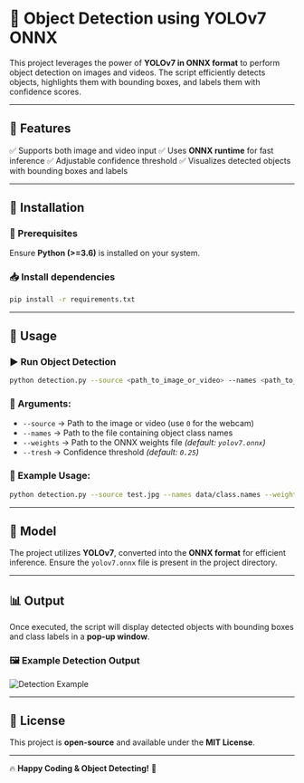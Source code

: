 # 🌟 Object Detection using YOLOv7 ONNX

This project leverages the power of **YOLOv7 in ONNX format** to perform object detection on images and videos. The script efficiently detects objects, highlights them with bounding boxes, and labels them with confidence scores.

---

## 🚀 Features
✅ Supports both image and video input
✅ Uses **ONNX runtime** for fast inference
✅ Adjustable confidence threshold
✅ Visualizes detected objects with bounding boxes and labels

---

## 🔧 Installation
### 📌 Prerequisites
Ensure **Python (>=3.6)** is installed on your system.

### 📥 Install dependencies
```bash
pip install -r requirements.txt
```

---

## 🎯 Usage

### ▶ Run Object Detection
```bash
python detection.py --source <path_to_image_or_video> --names <path_to_class_names> --weights yolov7.onnx --tresh 0.25
```

### 🔹 Arguments:
- `--source` → Path to the image or video (use `0` for the webcam)
- `--names` → Path to the file containing object class names
- `--weights` → Path to the ONNX weights file *(default: `yolov7.onnx`)*
- `--tresh` → Confidence threshold *(default: `0.25`)*

### 📌 Example Usage:
```bash
python detection.py --source test.jpg --names data/class.names --weights yolov7.onnx --tresh 0.3
```

---

## 🧠 Model
The project utilizes **YOLOv7**, converted into the **ONNX format** for efficient inference. Ensure the `yolov7.onnx` file is present in the project directory.

---

## 📊 Output
Once executed, the script will display detected objects with bounding boxes and class labels in a **pop-up window**.

### 🖼 Example Detection Output
![Detection Example](path_to_your_image.jpg)

---

## 📜 License
This project is **open-source** and available under the **MIT License**.

---

🔥 **Happy Coding & Object Detecting!** 🚀

